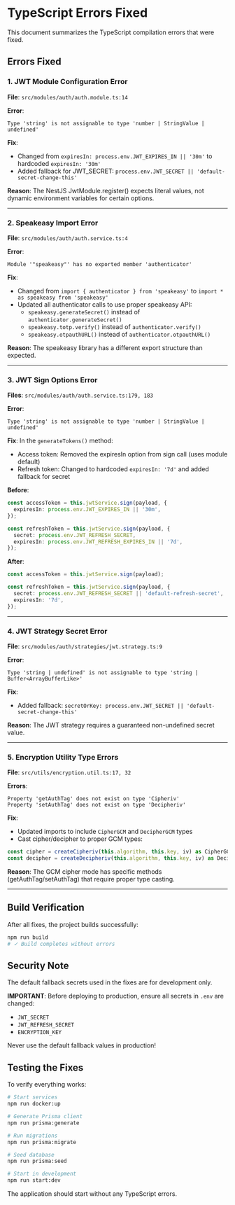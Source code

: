 # TypeScript Errors Fixed

This document summarizes the TypeScript compilation errors that were fixed.

## Errors Fixed

### 1. JWT Module Configuration Error
**File**: `src/modules/auth/auth.module.ts:14`

**Error**:
```
Type 'string' is not assignable to type 'number | StringValue | undefined'
```

**Fix**:
- Changed from `expiresIn: process.env.JWT_EXPIRES_IN || '30m'` to hardcoded `expiresIn: '30m'`
- Added fallback for JWT_SECRET: `process.env.JWT_SECRET || 'default-secret-change-this'`

**Reason**: The NestJS JwtModule.register() expects literal values, not dynamic environment variables for certain options.

---

### 2. Speakeasy Import Error
**File**: `src/modules/auth/auth.service.ts:4`

**Error**:
```
Module '"speakeasy"' has no exported member 'authenticator'
```

**Fix**:
- Changed from `import { authenticator } from 'speakeasy'` to `import * as speakeasy from 'speakeasy'`
- Updated all authenticator calls to use proper speakeasy API:
  - `speakeasy.generateSecret()` instead of `authenticator.generateSecret()`
  - `speakeasy.totp.verify()` instead of `authenticator.verify()`
  - `speakeasy.otpauthURL()` instead of `authenticator.otpauthURL()`

**Reason**: The speakeasy library has a different export structure than expected.

---

### 3. JWT Sign Options Error
**Files**: `src/modules/auth/auth.service.ts:179, 183`

**Error**:
```
Type 'string' is not assignable to type 'number | StringValue | undefined'
```

**Fix**:
In the `generateTokens()` method:
- Access token: Removed the expiresIn option from sign call (uses module default)
- Refresh token: Changed to hardcoded `expiresIn: '7d'` and added fallback for secret

**Before**:
```typescript
const accessToken = this.jwtService.sign(payload, {
  expiresIn: process.env.JWT_EXPIRES_IN || '30m',
});

const refreshToken = this.jwtService.sign(payload, {
  secret: process.env.JWT_REFRESH_SECRET,
  expiresIn: process.env.JWT_REFRESH_EXPIRES_IN || '7d',
});
```

**After**:
```typescript
const accessToken = this.jwtService.sign(payload);

const refreshToken = this.jwtService.sign(payload, {
  secret: process.env.JWT_REFRESH_SECRET || 'default-refresh-secret',
  expiresIn: '7d',
});
```

---

### 4. JWT Strategy Secret Error
**File**: `src/modules/auth/strategies/jwt.strategy.ts:9`

**Error**:
```
Type 'string | undefined' is not assignable to type 'string | Buffer<ArrayBufferLike>'
```

**Fix**:
- Added fallback: `secretOrKey: process.env.JWT_SECRET || 'default-secret-change-this'`

**Reason**: The JWT strategy requires a guaranteed non-undefined secret value.

---

### 5. Encryption Utility Type Errors
**File**: `src/utils/encryption.util.ts:17, 32`

**Errors**:
```
Property 'getAuthTag' does not exist on type 'Cipheriv'
Property 'setAuthTag' does not exist on type 'Decipheriv'
```

**Fix**:
- Updated imports to include `CipherGCM` and `DecipherGCM` types
- Cast cipher/decipher to proper GCM types:

```typescript
const cipher = createCipheriv(this.algorithm, this.key, iv) as CipherGCM;
const decipher = createDecipheriv(this.algorithm, this.key, iv) as DecipherGCM;
```

**Reason**: The GCM cipher mode has specific methods (getAuthTag/setAuthTag) that require proper type casting.

---

## Build Verification

After all fixes, the project builds successfully:

```bash
npm run build
# ✓ Build completes without errors
```

## Security Note

The default fallback secrets used in the fixes are for development only.

**IMPORTANT**: Before deploying to production, ensure all secrets in `.env` are changed:
- `JWT_SECRET`
- `JWT_REFRESH_SECRET`
- `ENCRYPTION_KEY`

Never use the default fallback values in production!

## Testing the Fixes

To verify everything works:

```bash
# Start services
npm run docker:up

# Generate Prisma client
npm run prisma:generate

# Run migrations
npm run prisma:migrate

# Seed database
npm run prisma:seed

# Start in development
npm run start:dev
```

The application should start without any TypeScript errors.
